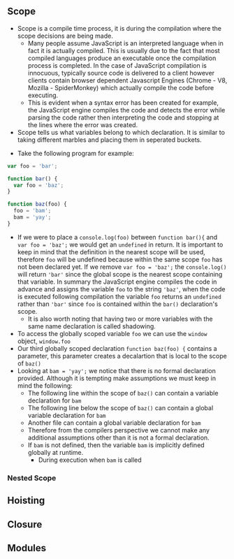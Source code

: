 ## Scope

- Scope is a compile time process, it is during the compilation where the scope decisions are being made.
  - Many people assume JavaScript is an interpreted language when in fact it is actually compiled. This is usually due to the fact that most compiled languages produce an executable once the compilation process is completed. In the case of JavaScript compilation is innocuous, typically source code is delivered to a client however clients contain browser dependent Javascript Engines (Chrome - V8, Mozilla - SpiderMonkey) which actually compile the code before executing.
  - This is evident when a syntax error has been created for example, the JavaScript engine compiles the code and detects the error while parsing the code rather then interpreting the code and stopping at the lines where the error was created.
- Scope tells us what variables belong to which declaration. It is similar to taking different marbles and placing them in seperated buckets.

* Take the following program for example:

```js
var foo = 'bar';

function bar() {
  var foo = 'baz';
}

function baz(foo) {
  foo = 'bam';
  bam = 'yay';
}
```

- If we were to place a `console.log(foo)` between `function bar(){` and `var foo = 'baz';` we would get an `undefined` in return. It is important to keep in mind that the definition in the nearest scope will be used, therefore `foo` will be undefined because within the same scope `foo` has not been declared yet. If we remove `var foo = 'baz';` the `console.log()` will return `'bar'` since the global scope is the nearest scope containing that variable. In summary the JavaScript engine compiles the code in advance and assigns the variable `foo` to the string `'baz'`, when the code is executed following compilation the variable `foo` returns an `undefined` rather than `'bar'` since `foo` is contained within the `bar()` declaration's scope.
  - It is also worth noting that having two or more variables with the same name declaration is called shadowing.
- To access the globally scoped variable `foo` we can use the `window` object, `window.foo`
- Our third globally scoped declaration `function baz(foo) {` contains a parameter, this parameter creates a decalartion that is local to the scope of `baz()`
- Looking at `bam = 'yay';` we notice that there is no formal declaration provided. Although it is tempting make assumptions we must keep in mind the following:
  - The following line within the scope of `baz()` can contain a variable declaration for `bam`
  - The following line below the scope of `baz()` can contain a global variable declaration for `bam`
  - Another file can contain a global variable declaration for `bam`
  - Therefore from the compilers perspective we cannot make any additional assumptions other than it is not a formal declaration.
  - If `bam` is not defined, then the variable `bam` is implicitly defined globally at runtime.
    - During execution when `bam` is called

### Nested Scope

## Hoisting

## Closure

## Modules

